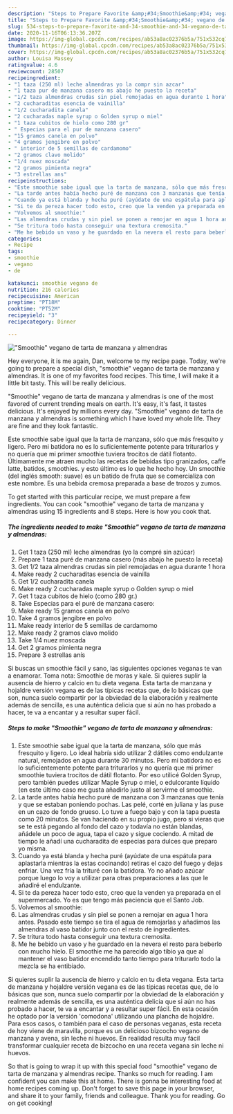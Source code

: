 ```yaml
---
description: "Steps to Prepare Favorite &amp;#34;Smoothie&amp;#34; vegano de tarta de manzana y almendras"
title: "Steps to Prepare Favorite &amp;#34;Smoothie&amp;#34; vegano de tarta de manzana y almendras"
slug: 534-steps-to-prepare-favorite-and-34-smoothie-and-34-vegano-de-tarta-de-manzana-y-almendras
date: 2020-11-16T06:13:36.207Z
image: https://img-global.cpcdn.com/recipes/ab53a8ac02376b5a/751x532cq70/smoothie-vegano-de-tarta-de-manzana-y-almendras-foto-principal.jpg
thumbnail: https://img-global.cpcdn.com/recipes/ab53a8ac02376b5a/751x532cq70/smoothie-vegano-de-tarta-de-manzana-y-almendras-foto-principal.jpg
cover: https://img-global.cpcdn.com/recipes/ab53a8ac02376b5a/751x532cq70/smoothie-vegano-de-tarta-de-manzana-y-almendras-foto-principal.jpg
author: Louisa Massey
ratingvalue: 4.6
reviewcount: 28507
recipeingredient:
- "1 taza (250 ml) leche almendras yo la compr sin azcar"
- "1 taza pur de manzana casero ms abajo he puesto la receta"
- "1/2 taza almendras crudas sin piel remojadas en agua durante 1 hora"
- "2 cucharaditas esencia de vainilla"
- "1/2 cucharadita canela"
- "2 cucharadas maple syrup o Golden syrup o miel"
- "1 taza cubitos de hielo como 280 gr"
- " Especias para el pur de manzana casero"
- "15 gramos canela en polvo"
- "4 gramos jengibre en polvo"
- " interior de 5 semillas de cardamomo"
- "2 gramos clavo molido"
- "1/4 nuez moscada"
- "2 gramos pimienta negra"
- "3 estrellas ans"
recipeinstructions:
- "Este smoothie sabe igual que la tarta de manzana, sólo que más fresquito y ligero. Lo ideal habría sido utilizar 2 dátiles como endulzante natural, remojados en agua durante 30 minutos. Pero mi batidora no es lo suficientemente potente para triturarlos y no quería que mi primer smoothie tuviera trocitos de dátil flotanto. Por eso utilicé Golden Syrup, pero también puedes utilizar Maple Syrup o miel, o edulcorante líquido (en este último caso me gusta añadirlo justo al servirme el smoothie."
- "La tarde antes había hecho puré de manzana con 3 manzanas que tenía y que se estaban poniendo pochas. Las pelé, corté en juliana y las puse en un cazo de fondo grueso. Lo tuve a fuego bajo y con la tapa puesta como 20 minutos. Se van haciendo en su propio jugo, pero si vieras que se te está pegando al fondo del cazo y todavía no están blandas, añádele un poco de agua, tapa el cazo y sigue cociendo. A mitad de tiempo le añadí una cucharadita de especias para dulces que preparo yo misma."
- "Cuando ya está blanda y hecha puré (ayúdate de una espátula para aplastarla mientras la estas cocinando) retiras el cazo del fuego y dejas enfriar. Una vez fría la trituré con la batidora. Yo no añado azúcar porque luego lo voy a utilizar para otras preparaciones a las que le añadiré el endulzante."
- "Si te da pereza hacer todo esto, creo que la venden ya preparada en el supermercado. Yo es que tengo más paciencia que el Santo Job."
- "Volvemos al smoothie:"
- "Las almendras crudas y sin piel se ponen a remojar en agua 1 hora antes. Pasado este tiempo se tira el agua de remojarlas y añadimos las almendras al vaso batidor junto con el resto de ingredientes."
- "Se tritura todo hasta conseguir una textura cremosita."
- "Me he bebido un vaso y he guardado en la nevera el resto para beberlo con mucho hielo. El smoothie me ha parecido algo tibio ya que al mantener el vaso batidor encendido tanto tiempo para triturarlo todo la mezcla se ha entibiado."
categories:
- Recipe
tags:
- smoothie
- vegano
- de

katakunci: smoothie vegano de 
nutrition: 216 calories
recipecuisine: American
preptime: "PT18M"
cooktime: "PT52M"
recipeyield: "3"
recipecategory: Dinner

---
```



![&#34;Smoothie&#34; vegano de tarta de manzana y almendras](https://img-global.cpcdn.com/recipes/ab53a8ac02376b5a/751x532cq70/smoothie-vegano-de-tarta-de-manzana-y-almendras-foto-principal.jpg)

Hey everyone, it is me again, Dan, welcome to my recipe page. Today, we're going to prepare a special dish, &#34;smoothie&#34; vegano de tarta de manzana y almendras. It is one of my favorites food recipes. This time, I will make it a little bit tasty. This will be really delicious.

&#34;Smoothie&#34; vegano de tarta de manzana y almendras is one of the most favored of current trending meals on earth. It's easy, it's fast, it tastes delicious. It's enjoyed by millions every day. &#34;Smoothie&#34; vegano de tarta de manzana y almendras is something which I have loved my whole life. They are fine and they look fantastic.

Este smoothie sabe igual que la tarta de manzana, sólo que más fresquito y ligero. Pero mi batidora no es lo suficientemente potente para triturarlos y no quería que mi primer smoothie tuviera trocitos de dátil flotanto. Últimamente me atraen mucho las recetas de bebidas tipo granizados, caffe latte, batidos, smoothies. y esto último es lo que he hecho hoy. Un smoothie (del inglés smooth: suave) es un batido de fruta que se comercializa con este nombre. Es una bebida cremosa preparada a base de trozos y zumos.


To get started with this particular recipe, we must prepare a few ingredients. You can cook &#34;smoothie&#34; vegano de tarta de manzana y almendras using 15 ingredients and 8 steps. Here is how you cook that.

<!--inarticleads1-->

##### The ingredients needed to make &#34;Smoothie&#34; vegano de tarta de manzana y almendras:

1. Get 1 taza (250 ml) leche almendras (yo la compré sin azúcar)
1. Prepare 1 taza puré de manzana casero (más abajo he puesto la receta)
1. Get 1/2 taza almendras crudas sin piel remojadas en agua durante 1 hora
1. Make ready 2 cucharaditas esencia de vainilla
1. Get 1/2 cucharadita canela
1. Make ready 2 cucharadas maple syrup o Golden syrup o miel
1. Get 1 taza cubitos de hielo (como 280 gr.)
1. Take  Especias para el puré de manzana casero:
1. Make ready 15 gramos canela en polvo
1. Take 4 gramos jengibre en polvo
1. Make ready  interior de 5 semillas de cardamomo
1. Make ready 2 gramos clavo molido
1. Take 1/4 nuez moscada
1. Get 2 gramos pimienta negra
1. Prepare 3 estrellas anís


Si buscas un smoothie fácil y sano, las siguientes opciones veganas te van a enamorar. Toma nota: Smoothie de moras y kale. Si quieres suplir la ausencia de hierro y calcio en tu dieta vegana. Esta tarta de manzana y hojaldre versión vegana es de las típicas recetas que, de lo básicas que son, nunca suelo compartir por la obviedad de la elaboración y realmente además de sencilla, es una auténtica delicia que si aún no has probado a hacer, te va a encantar y a resultar super fácil. 

<!--inarticleads2-->

##### Steps to make &#34;Smoothie&#34; vegano de tarta de manzana y almendras:

1. Este smoothie sabe igual que la tarta de manzana, sólo que más fresquito y ligero. Lo ideal habría sido utilizar 2 dátiles como endulzante natural, remojados en agua durante 30 minutos. Pero mi batidora no es lo suficientemente potente para triturarlos y no quería que mi primer smoothie tuviera trocitos de dátil flotanto. Por eso utilicé Golden Syrup, pero también puedes utilizar Maple Syrup o miel, o edulcorante líquido (en este último caso me gusta añadirlo justo al servirme el smoothie.
1. La tarde antes había hecho puré de manzana con 3 manzanas que tenía y que se estaban poniendo pochas. Las pelé, corté en juliana y las puse en un cazo de fondo grueso. Lo tuve a fuego bajo y con la tapa puesta como 20 minutos. Se van haciendo en su propio jugo, pero si vieras que se te está pegando al fondo del cazo y todavía no están blandas, añádele un poco de agua, tapa el cazo y sigue cociendo. A mitad de tiempo le añadí una cucharadita de especias para dulces que preparo yo misma.
1. Cuando ya está blanda y hecha puré (ayúdate de una espátula para aplastarla mientras la estas cocinando) retiras el cazo del fuego y dejas enfriar. Una vez fría la trituré con la batidora. Yo no añado azúcar porque luego lo voy a utilizar para otras preparaciones a las que le añadiré el endulzante.
1. Si te da pereza hacer todo esto, creo que la venden ya preparada en el supermercado. Yo es que tengo más paciencia que el Santo Job.
1. Volvemos al smoothie:
1. Las almendras crudas y sin piel se ponen a remojar en agua 1 hora antes. Pasado este tiempo se tira el agua de remojarlas y añadimos las almendras al vaso batidor junto con el resto de ingredientes.
1. Se tritura todo hasta conseguir una textura cremosita.
1. Me he bebido un vaso y he guardado en la nevera el resto para beberlo con mucho hielo. El smoothie me ha parecido algo tibio ya que al mantener el vaso batidor encendido tanto tiempo para triturarlo todo la mezcla se ha entibiado.


Si quieres suplir la ausencia de hierro y calcio en tu dieta vegana. Esta tarta de manzana y hojaldre versión vegana es de las típicas recetas que, de lo básicas que son, nunca suelo compartir por la obviedad de la elaboración y realmente además de sencilla, es una auténtica delicia que si aún no has probado a hacer, te va a encantar y a resultar super fácil. En esta ocasión he optado por la versión &#39;comodona&#39; utilizando una plancha de hojaldre. Para esos casos, o también para el caso de personas veganas, esta receta de hoy viene de maravilla, porque es un delicioso bizcocho vegano de manzana y avena, sin leche ni huevos. En realidad resulta muy fácil transformar cualquier receta de bizcocho en una receta vegana sin leche ni huevos. 

So that is going to wrap it up with this special food &#34;smoothie&#34; vegano de tarta de manzana y almendras recipe. Thanks so much for reading. I am confident you can make this at home. There is gonna be interesting food at home recipes coming up. Don't forget to save this page in your browser, and share it to your family, friends and colleague. Thank you for reading. Go on get cooking!

